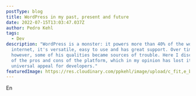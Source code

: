 ```yaml
---
postType: blog
title: WordPress in my past, present and future
date: 2022-07-15T13:03:47.037Z
author: Pedro Kehl
tags:
  - Dev
description: "WordPress is a monster: it powers more than 40% of the world's
  internet, it's versatile, easy to use and has great support. Over time,
  however, some of his qualities became sources of trouble. Here I discuss some
  of the pros and cons of the platform, which in my opinion has lost its
  universal appeal for developers."
featuredImage: https://res.cloudinary.com/ppkehl/image/upload/c_fit,e_brightness:93,w_500,z_1.8/v1658149831/WordPress-logotype-wmark_fhqj1c.webp
---
```

En